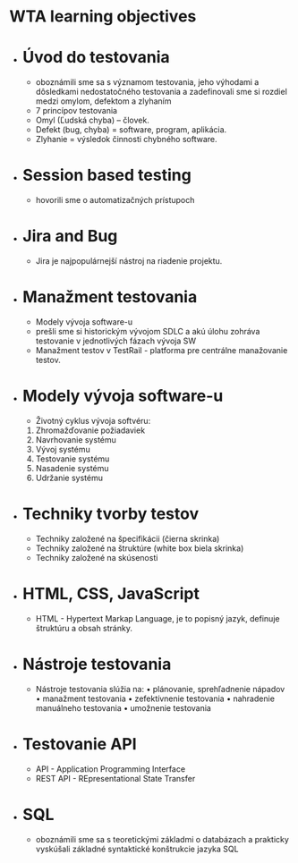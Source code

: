 # WTA learning objectives

- # **Úvod do testovania**
    - oboznámili sme sa s významom testovania, jeho výhodami a dôsledkami nedostatočného testovania a zadefinovali sme si rozdiel medzi omylom, defektom a zlyhaním
    - 7 princípov testovania
    - Omyl (Ľudská chyba) – človek.
    - Defekt (bug, chyba) = software, program, aplikácia.
    - Zlyhanie = výsledok činnosti chybného software.

- # **Session based testing** 
    - hovorili sme o automatizačných prístupoch

- # **Jira and Bug**
    - Jira je najpopulárnejší nástroj na riadenie projektu.

- # **Manažment testovania**
    - Modely vývoja software-u
    - prešli sme si historickým vývojom SDLC a akú úlohu zohráva testovanie v jednotlivých fázach vývoja SW
    - Manažment testov v TestRail - platforma pre centrálne manažovanie testov.

- # **Modely vývoja software-u** 
    - Životný cyklus vývoja softvéru: 
    1. Zhromažďovanie požiadaviek 
    2. Navrhovanie systému
    3. Vývoj systému
    4. Testovanie systému
    5. Nasadenie systému
    6. Udržanie systému

- # **Techniky tvorby testov**
    - Techniky založené na špecifikácii (čierna skrinka)
    - Techniky založené na štruktúre (white box biela skrinka)
    - Techniky založené na skúsenosti

- # **HTML, CSS, JavaScript**
    - HTML - Hypertext Markap Language, je to popisný jazyk, definuje štruktúru a obsah stránky.

- # **Nástroje testovania** 
    - Nástroje testovania slúžia na:
    • plánovanie, sprehľadnenie nápadov
    • manažment testovania
    • zefektívnenie testovania
    • nahradenie manuálneho testovania
    • umožnenie testovania

- # **Testovanie API** 
    - API - Application Programming Interface
    - REST API - REpresentational State Transfer

- # **SQL** 
    - oboznámili sme sa s teoretickými základmi o databázach a prakticky vyskúšali základné syntaktické konštrukcie  jazyka SQL
